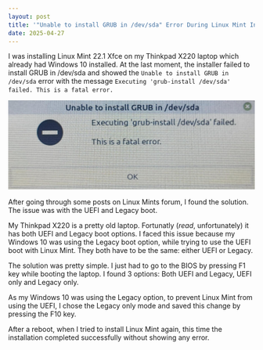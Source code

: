 ```yaml
---
layout: post
title: '"Unable to install GRUB in /dev/sda" Error During Linux Mint Installation'
date: 2025-04-27
---
```


I was installing Linux Mint 22.1 Xfce on my Thinkpad X220 laptop which already had Windows 10 installed. At the last moment, the installer failed to install GRUB in /dev/sda and showed the `Unable to install GRUB in /dev/sda` error with the message `Executing 'grub-install /dev/sda' failed. This is a fatal error.`

![Unable to install GRUB in /dev/sda](/assets/images/2025-04-27-unable-to-install-grub/grub-error.png "Unable to install GRUB in /dev/sda")

After going through some posts on Linux Mints forum, I found the solution. The issue was with the UEFI and Legacy boot. 

My Thinkpad X220 is a pretty old laptop. Fortunatly (*read*, unfortunately) it has both UEFI and Legacy boot options. I faced this issue because my Windows 10 was using the Legacy boot option, while trying to use the UEFI boot with Linux Mint. They both have to be the same: either UEFI or Legacy. 

The solution was pretty simple. I just had to go to the BIOS by pressing F1 key while booting the laptop. I found 3 options: Both UEFI and Legacy, UEFI only and Legacy only. 

As my Windows 10 was using the Legacy option, to prevent Linux Mint from using the UEFI, I chose the Legacy only mode and saved this change by pressing the F10 key.

After a reboot, when I tried to install Linux Mint again, this time the installation completed successfully without showing any error.